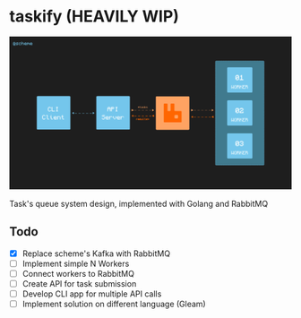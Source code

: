 # taskify (HEAVILY WIP)

![preview scheme](./scheme.jpg)

Task's queue system design, implemented with Golang and RabbitMQ

## Todo

- [X] Replace scheme's Kafka with RabbitMQ
- [ ] Implement simple N Workers
- [ ] Connect workers to RabbitMQ
- [ ] Create API for task submission
- [ ] Develop CLI app for multiple API calls
- [ ] Implement solution on different language (Gleam)
